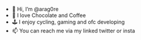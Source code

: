 - 👋 Hi, I’m @arag0re
- 🍫 I love Chocolate and Coffee 
- 🕹️ I enjoy cycling, gaming and ofc developing
- 📫 You can reach me via my linked twitter or insta 

<!---
arag0re/arag0re is a ✨ special ✨ repository because its `README.md` (this file) appears on your GitHub profile.
You can click the Preview link to take a look at your changes.
--->
